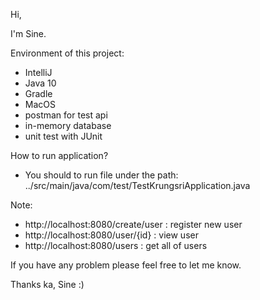 Hi,

I'm Sine.

Environment of this project:
- IntelliJ
- Java 10
- Gradle 
- MacOS 
- postman for test api 
- in-memory database 
- unit test with JUnit

How to run application? 
- You should to run file under the path:  ../src/main/java/com/test/TestKrungsriApplication.java

Note:
- http://localhost:8080/create/user : register new user
- http://localhost:8080/user/{id} : view user
- http://localhost:8080/users : get all of users

If you have any problem please feel free to let me know.

Thanks ka,
Sine :)

